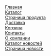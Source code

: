 <a href='https://elvizlir.github.io/0031__cement/public/index.html'>Главная</a><br>
<a href='https://elvizlir.github.io/0031__cement/public/02-catalog-page.html'>Каталог</a><br>
<a href='https://elvizlir.github.io/0031__cement/public/03-product-page.html'>Страница продукта</a><br>
<a href='https://elvizlir.github.io/0031__cement/public/04-delivery.html'>Доставка</a><br>
<a href='https://elvizlir.github.io/0031__cement/public/05-basket.html'>Корзина</a><br>
<a href='https://elvizlir.github.io/0031__cement/public/06-contacts.html'>Контакты</a><br>
<a href='https://elvizlir.github.io/0031__cement/public/07-about-us.html'>О компании</a><br>
<a href='https://elvizlir.github.io/0031__cement/public/09-blog-catalog.html'>Каталог новостей</a><br>
<a href='https://elvizlir.github.io/0031__cement/public/10-blog-page.html'>Страница новости</a><br>
